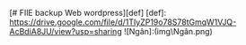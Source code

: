 [# FIlE backup Web wordpress][def]
[def]: https://drive.google.com/file/d/1TIyZP19o78S78tGmqW1VJQ-AcBdiA8JU/view?usp=sharing
![Ngân]:(img\\Ngân.png)